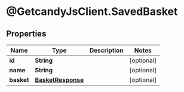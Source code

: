 # @GetcandyJsClient.SavedBasket

## Properties

Name | Type | Description | Notes
------------ | ------------- | ------------- | -------------
**id** | **String** |  | [optional] 
**name** | **String** |  | [optional] 
**basket** | [**BasketResponse**](BasketResponse.md) |  | [optional] 


